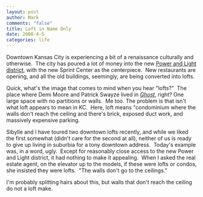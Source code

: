 ```yaml
--- 
layout: post
author: Mark
comments: "false"
title: Loft in Name Only
date: 2008-4-5
categories: life
---
```

Downtown Kansas City is experiencing a bit of a renaissance culturally and otherwise.  The city has poured a lot of money into the new <a title="KC Power and Light District" href="http://powerandlightdistrict.com/public/">Power and Light district</a>, with the new Sprint Center as the centerpiece.  New restaurants are opening, and all the old buildings, seemingly, are being converted into lofts.

Quick, what's the image that comes to mind when you hear "lofts?"  The place where Demi Moore and Patrick Swayze lived in <a title="Ghost" href="http://imdb.com/title/tt0099653/"><em>Ghost</em></a>, right? One large space with no partitions or walls.  Me too. The problem is that isn't what loft appears to mean in KC.  Here, loft means "condominium where the walls don't reach the ceiling and there's brick, exposed duct work, and massively expensive parking.

Sibylle and I have toured two downtown lofts recently, and while we liked the first somewhat (didn't care for the second at all), neither of us is ready to give up living in suburbia for a tony downtown address.  Today's example was, in a word, ugly.  Except for reasonably close access to the new Power and Light district, it had nothing to make it appealing.  When I asked the real estate agent, on the elevator up to the models, if these were lofts or condos, she insisted they were lofts.  "The walls don't go to the ceilings."

I'm probably splitting hairs about this, but walls that don't reach the ceiling do not a loft make.
